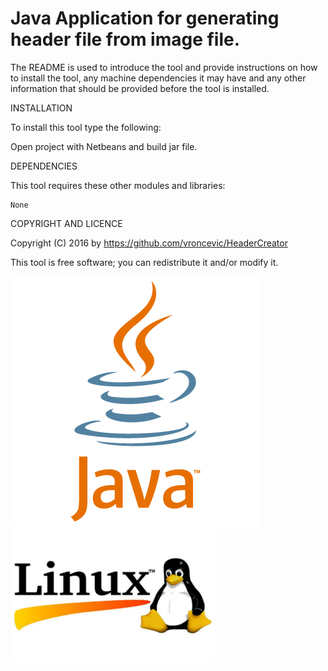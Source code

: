 Java Application for generating header file from image file.
================================================================================

The README is used to introduce the tool and provide instructions on
how to install the tool, any machine dependencies it may have and any 
other information that should be provided before the tool is installed.

INSTALLATION

To install this tool type the following:

Open project with Netbeans and build jar file.

DEPENDENCIES

This tool requires these other modules and libraries:

	None

COPYRIGHT AND LICENCE

Copyright (C) 2016 by https://github.com/vroncevic/HeaderCreator

This tool is free software; you can redistribute it and/or modify it.

![alt tag](https://raw.githubusercontent.com/vroncevic/HeaderCreator/master/java_logo.png)
![alt tag](https://raw.githubusercontent.com/vroncevic/HeaderCreator/master/linux_logo.jpg)

